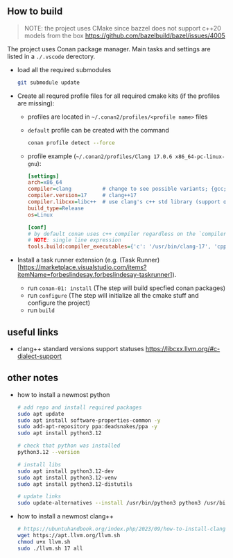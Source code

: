 ## How to build

> NOTE: the project uses CMake since bazzel does not support c++20 models from the box
> https://github.com/bazelbuild/bazel/issues/4005


The project uses Conan package manager. Main tasks and settings are listed in a `./.vscode` derectory.

* load all the required submodules
  ```sh
  git submodule update
  ```

* Create all requred profile files for all required cmake kits (if the profiles are missing):
  * profiles are located in `~/.conan2/profiles/<profile name>` files

  * `default` profile can be created with the command
    ```sh
    conan profile detect --force
    ```

  * profile example (`~/.conan2/profiles/Clang 17.0.6 x86_64-pc-linux-gnu`):
    ```ini
    [settings]
    arch=x86_64
    compiler=clang          # change to see possible variants; {gcc; clang; ...}
    compiler.version=17     # clang++17
    compiler.libcxx=libc++  # use clang's c++ std library (support of c++{20, 23} features)
    build_type=Release
    os=Linux

    [conf]
    # by default conan uses c++ compiler regardless on the `compiler=clang` line above
    # NOTE: single line expression
    tools.build:compiler_executables={'c': '/usr/bin/clang-17', 'cpp': '/usr/bin/clang++-17'}
    ```

* Install a task runner extension (e.g. (Task Runner)[<https://marketplace.visualstudio.com/items?itemName=forbeslindesay.forbeslindesay-taskrunner>]).
  * run `conan-01: install` (The step will build specfied conan packages)
  * run `configure` (The step will initialize all the cmake stuff and configure the project)
  * run `build`


## useful links
- clang++ standard versions support statuses
  https://libcxx.llvm.org/#c-dialect-support


## other notes

- how to install a newmost python
  ```sh
  # add repo and install required packages
  sudo apt update
  sudo apt install software-properties-common -y
  sudo add-apt-repository ppa:deadsnakes/ppa -y
  sudo apt install python3.12

  # check that python was installed
  python3.12 --version

  # install libs
  sudo apt install python3.12-dev
  sudo apt install python3.12-venv
  sudo apt install python3.12-distutils

  # update links
  sudo update-alternatives --install /usr/bin/python3 python3 /usr/bin/python3.12 12
  ```

- how to install a newmost clang++
  ```sh
  # https://ubuntuhandbook.org/index.php/2023/09/how-to-install-clang-17-or-16-in-ubuntu-22-04-20-04/
  wget https://apt.llvm.org/llvm.sh
  chmod u+x llvm.sh
  sudo ./llvm.sh 17 all
  ```
